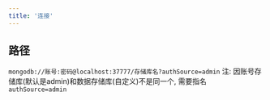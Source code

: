 ```yaml
---
title: '连接'
---
```


## 路径
`mongodb://账号:密码@localhost:37777/存储库名?authSource=admin`
注: 因账号存储库(默认是admin)和数据存储库(自定义)不是同一个, 需要指名`authSource=admin`